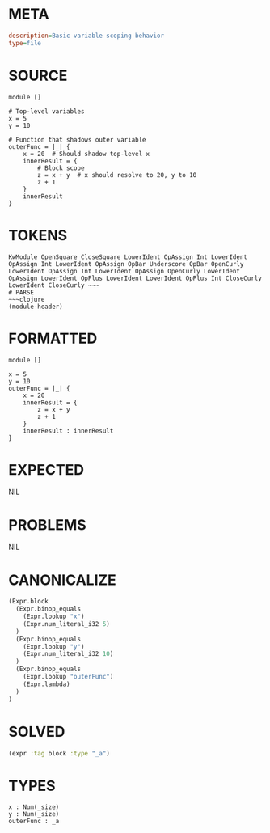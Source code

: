 # META
~~~ini
description=Basic variable scoping behavior
type=file
~~~
# SOURCE
~~~roc
module []

# Top-level variables
x = 5
y = 10

# Function that shadows outer variable
outerFunc = |_| {
    x = 20  # Should shadow top-level x
    innerResult = {
        # Block scope
        z = x + y  # x should resolve to 20, y to 10
        z + 1
    }
    innerResult
}
~~~
# TOKENS
~~~text
KwModule OpenSquare CloseSquare LowerIdent OpAssign Int LowerIdent OpAssign Int LowerIdent OpAssign OpBar Underscore OpBar OpenCurly LowerIdent OpAssign Int LowerIdent OpAssign OpenCurly LowerIdent OpAssign LowerIdent OpPlus LowerIdent LowerIdent OpPlus Int CloseCurly LowerIdent CloseCurly ~~~
# PARSE
~~~clojure
(module-header)
~~~
# FORMATTED
~~~roc
module []

x = 5
y = 10
outerFunc = |_| {
	x = 20
	innerResult = {
		z = x + y
		z + 1
	}
	innerResult : innerResult
}
~~~
# EXPECTED
NIL
# PROBLEMS
NIL
# CANONICALIZE
~~~clojure
(Expr.block
  (Expr.binop_equals
    (Expr.lookup "x")
    (Expr.num_literal_i32 5)
  )
  (Expr.binop_equals
    (Expr.lookup "y")
    (Expr.num_literal_i32 10)
  )
  (Expr.binop_equals
    (Expr.lookup "outerFunc")
    (Expr.lambda)
  )
)
~~~
# SOLVED
~~~clojure
(expr :tag block :type "_a")
~~~
# TYPES
~~~roc
x : Num(_size)
y : Num(_size)
outerFunc : _a
~~~
